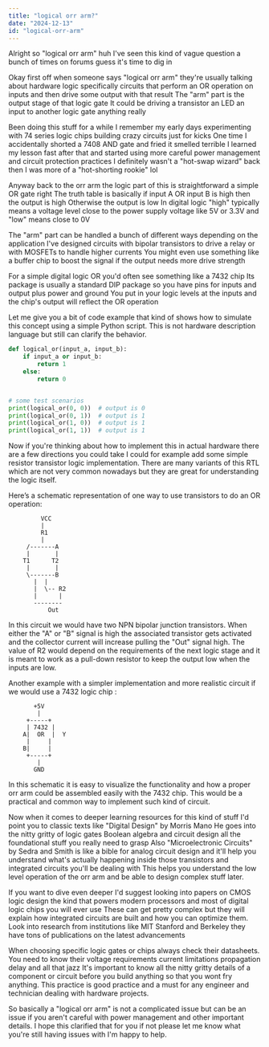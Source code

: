 ```yaml
---
title: "logical orr arm?"
date: "2024-12-13"
id: "logical-orr-arm"
---
```


Alright so "logical orr arm" huh I've seen this kind of vague question a bunch of times on forums guess it's time to dig in

Okay first off when someone says "logical orr arm" they're usually talking about hardware logic specifically circuits that perform an OR operation on inputs and then drive some output with that result The "arm" part is the output stage of that logic gate It could be driving a transistor an LED an input to another logic gate anything really

Been doing this stuff for a while I remember my early days experimenting with 74 series logic chips building crazy circuits just for kicks One time I accidentally shorted a 7408 AND gate and fried it smelled terrible I learned my lesson fast after that and started using more careful power management and circuit protection practices I definitely wasn't a "hot-swap wizard" back then I was more of a "hot-shorting rookie" lol

Anyway back to the orr arm the logic part of this is straightforward a simple OR gate right The truth table is basically if input A OR input B is high then the output is high Otherwise the output is low In digital logic "high" typically means a voltage level close to the power supply voltage like 5V or 3.3V and "low" means close to 0V

The "arm" part can be handled a bunch of different ways depending on the application I've designed circuits with bipolar transistors to drive a relay or with MOSFETs to handle higher currents You might even use something like a buffer chip to boost the signal if the output needs more drive strength

For a simple digital logic OR you'd often see something like a 7432 chip Its package is usually a standard DIP package so you have pins for inputs and output plus power and ground You put in your logic levels at the inputs and the chip's output will reflect the OR operation

Let me give you a bit of code example that kind of shows how to simulate this concept using a simple Python script. This is not hardware description language but still can clarify the behavior.

```python
def logical_or(input_a, input_b):
    if input_a or input_b:
        return 1
    else:
        return 0


# some test scenarios
print(logical_or(0, 0))  # output is 0
print(logical_or(0, 1))  # output is 1
print(logical_or(1, 0))  # output is 1
print(logical_or(1, 1))  # output is 1
```

Now if you're thinking about how to implement this in actual hardware there are a few directions you could take I could for example add some simple resistor transistor logic implementation. There are many variants of this RTL which are not very common nowadays but they are great for understanding the logic itself.

Here’s a schematic representation of one way to use transistors to do an OR operation:

```
         VCC
         |
         R1
         |
     /-------A
     |       |
    T1      T2
     |       |
     \-------B
       |  |
       |  \-- R2
       |      |
       --------
           Out
```

In this circuit we would have two NPN bipolar junction transistors. When either the "A" or "B" signal is high the associated transistor gets activated and the collector current will increase pulling the "Out" signal high. The value of R2 would depend on the requirements of the next logic stage and it is meant to work as a pull-down resistor to keep the output low when the inputs are low.

Another example with a simpler implementation and more realistic circuit if we would use a 7432 logic chip :

```
       +5V
        |
     +-----+
     | 7432 |
    A|  OR  |  Y
     |     |
    B|     |
     +-----+
        |
       GND

```

In this schematic it is easy to visualize the functionality and how a proper orr arm could be assembled easily with the 7432 chip. This would be a practical and common way to implement such kind of circuit.

Now when it comes to deeper learning resources for this kind of stuff I'd point you to classic texts like "Digital Design" by Morris Mano He goes into the nitty gritty of logic gates Boolean algebra and circuit design all the foundational stuff you really need to grasp Also "Microelectronic Circuits" by Sedra and Smith is like a bible for analog circuit design and it'll help you understand what's actually happening inside those transistors and integrated circuits you'll be dealing with This helps you understand the low level operation of the orr arm and be able to design complex stuff later.

If you want to dive even deeper I'd suggest looking into papers on CMOS logic design the kind that powers modern processors and most of digital logic chips you will ever use These can get pretty complex but they will explain how integrated circuits are built and how you can optimize them. Look into research from institutions like MIT Stanford and Berkeley they have tons of publications on the latest advancements

When choosing specific logic gates or chips always check their datasheets. You need to know their voltage requirements current limitations propagation delay and all that jazz It's important to know all the nitty gritty details of a component or circuit before you build anything so that you wont fry anything. This practice is good practice and a must for any engineer and technician dealing with hardware projects.

So basically a "logical orr arm" is not a complicated issue but can be an issue if you aren't careful with power management and other important details. I hope this clarified that for you if not please let me know what you're still having issues with I'm happy to help.
